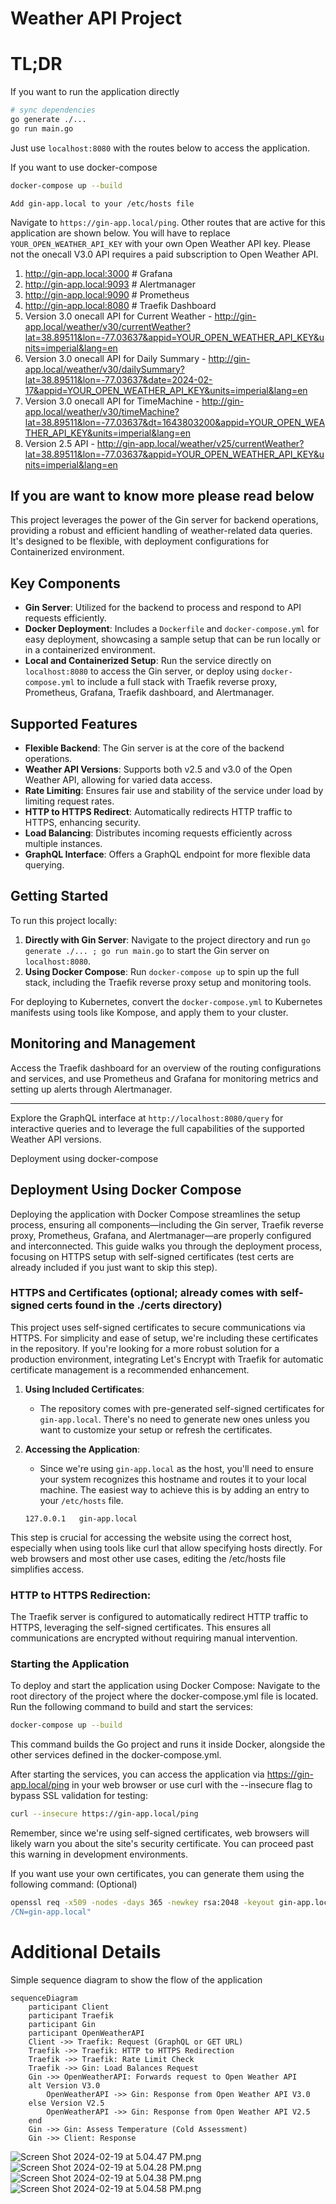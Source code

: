 # Weather API Project

# TL;DR

If you want to run the application directly

```bash
# sync dependencies
go generate ./...
go run main.go
```

Just use `localhost:8080` with the routes below to access the application.

If you want to use docker-compose

```bash
docker-compose up --build 
```

```plaintext
Add gin-app.local to your /etc/hosts file
```

Navigate to `https://gin-app.local/ping`. Other routes that are active for this application are shown below.
You will have to replace `YOUR_OPEN_WEATHER_API_KEY` with your own Open Weather API key. Please not the onecall V3.0 API
requires a paid subscription to Open Weather API.

1) http://gin-app.local:3000 # Grafana
2) http://gin-app.local:9093 # Alertmanager
3) http://gin-app.local:9090 # Prometheus
4) http://gin-app.local:8080 # Traefik Dashboard
5) Version 3.0 onecall API for Current
   Weather - http://gin-app.local/weather/v30/currentWeather?lat=38.89511&lon=-77.03637&appid=YOUR_OPEN_WEATHER_API_KEY&units=imperial&lang=en
6) Version 3.0 onecall API for Daily
   Summary - http://gin-app.local/weather/v30/dailySummary?lat=38.89511&lon=-77.03637&date=2024-02-17&appid=YOUR_OPEN_WEATHER_API_KEY&units=imperial&lang=en
7) Version 3.0 onecall API for
   TimeMachine - http://gin-app.local/weather/v30/timeMachine?lat=38.89511&lon=-77.03637&dt=1643803200&appid=YOUR_OPEN_WEATHER_API_KEY&units=imperial&lang=en
8) Version 2.5
   API - http://gin-app.local/weather/v25/currentWeather?lat=38.89511&lon=-77.03637&appid=YOUR_OPEN_WEATHER_API_KEY&units=imperial&lang=en

## If you are want to know more please read below

This project leverages the power of the Gin server for backend operations, providing a robust and efficient handling of
weather-related data queries. It's designed to be flexible, with deployment configurations for Containerized
environment.

## Key Components

- **Gin Server**: Utilized for the backend to process and respond to API requests efficiently.
- **Docker Deployment**: Includes a `Dockerfile` and `docker-compose.yml` for easy deployment, showcasing a sample setup
  that can be run locally or in a containerized environment.
- **Local and Containerized Setup**: Run the service directly on `localhost:8080` to access the Gin server, or deploy
  using `docker-compose.yml` to include a full stack with Traefik reverse proxy, Prometheus, Grafana, Traefik dashboard,
  and Alertmanager.

## Supported Features

- **Flexible Backend**: The Gin server is at the core of the backend operations.
- **Weather API Versions**: Supports both v2.5 and v3.0 of the Open Weather API, allowing for varied data access.
- **Rate Limiting**: Ensures fair use and stability of the service under load by limiting request rates.
- **HTTP to HTTPS Redirect**: Automatically redirects HTTP traffic to HTTPS, enhancing security.
- **Load Balancing**: Distributes incoming requests efficiently across multiple instances.
- **GraphQL Interface**: Offers a GraphQL endpoint for more flexible data querying.

## Getting Started

To run this project locally:

1. **Directly with Gin Server**: Navigate to the project directory and run `go generate ./... ; go run main.go` to start
   the Gin server
   on `localhost:8080`.
2. **Using Docker Compose**: Run `docker-compose up` to spin up the full stack, including the Traefik reverse proxy
   setup and monitoring tools.

For deploying to Kubernetes, convert the `docker-compose.yml` to Kubernetes manifests using tools like Kompose, and
apply them to your cluster.

## Monitoring and Management

Access the Traefik dashboard for an overview of the routing configurations and services, and use Prometheus and Grafana
for monitoring metrics and setting up alerts through Alertmanager.

---

Explore the GraphQL interface at `http://localhost:8080/query` for interactive queries and to leverage the full
capabilities of the supported Weather API versions.

Deployment using docker-compose

## Deployment Using Docker Compose

Deploying the application with Docker Compose streamlines the setup process, ensuring all components—including the Gin
server, Traefik reverse proxy, Prometheus, Grafana, and Alertmanager—are properly configured and interconnected. This
guide walks you through the deployment process, focusing on HTTPS setup with self-signed certificates (test certs are
already included if you just want to skip this step).

### HTTPS and Certificates (optional; already comes with self-signed certs found in the ./certs directory)

This project uses self-signed certificates to secure communications via HTTPS. For simplicity and ease of setup, we're
including these certificates in the repository. If you're looking for a more robust solution for a production
environment, integrating Let's Encrypt with Traefik for automatic certificate management is a recommended enhancement.

1. **Using Included Certificates**:
    - The repository comes with pre-generated self-signed certificates for `gin-app.local`. There's no need to generate
      new ones unless you want to customize your setup or refresh the certificates.

2. **Accessing the Application**:
    - Since we're using `gin-app.local` as the host, you'll need to ensure your system recognizes this hostname and
      routes it to your local machine. The easiest way to achieve this is by adding an entry to your `/etc/hosts` file.
   ```plaintext
   127.0.0.1   gin-app.local
   ```

This step is crucial for accessing the website using the correct host, especially when using tools like curl that allow
specifying hosts directly. For web browsers and most other use cases, editing the /etc/hosts file simplifies access.

### HTTP to HTTPS Redirection:

The Traefik server is configured to automatically redirect HTTP traffic to HTTPS, leveraging the self-signed
certificates. This ensures all communications are encrypted without requiring manual intervention.

### Starting the Application

To deploy and start the application using Docker Compose:
Navigate to the root directory of the project where the docker-compose.yml file is located.
Run the following command to build and start the services:

```bash
docker-compose up --build 
```

This command builds the Go project and runs it inside Docker, alongside the other services defined in the
docker-compose.yml.

After starting the services, you can access the application via https://gin-app.local/ping
in your web browser or use curl with the --insecure flag to bypass SSL validation for testing:

```bash
curl --insecure https://gin-app.local/ping
```

Remember, since we're using self-signed certificates, web browsers will likely warn you about the site's security
certificate. You can proceed past this warning in development environments.

If you want use your own certificates, you can generate them using the following command: (Optional)

```bash
openssl req -x509 -nodes -days 365 -newkey rsa:2048 -keyout gin-app.local.key -out gin-app.local.crt -subj "
/CN=gin-app.local"
```

# Additional Details

Simple sequence diagram to show the flow of the application

```mermaid
sequenceDiagram
    participant Client
    participant Traefik
    participant Gin
    participant OpenWeatherAPI
    Client ->> Traefik: Request (GraphQL or GET URL)
    Traefik ->> Traefik: HTTP to HTTPS Redirection
    Traefik ->> Traefik: Rate Limit Check
    Traefik ->> Gin: Load Balances Request
    Gin ->> OpenWeatherAPI: Forwards request to Open Weather API
    alt Version V3.0
        OpenWeatherAPI ->> Gin: Response from Open Weather API V3.0
    else Version V2.5
        OpenWeatherAPI ->> Gin: Response from Open Weather API V2.5
    end
    Gin ->> Gin: Assess Temperature (Cold Assessment)
    Gin ->> Client: Response

```
![Screen Shot 2024-02-19 at 5.04.47 PM.png](..%2F..%2FDesktop%2FScreen%20Shot%202024-02-19%20at%205.04.47%20PM.png)
![Screen Shot 2024-02-19 at 5.04.28 PM.png](..%2F..%2FDesktop%2FScreen%20Shot%202024-02-19%20at%205.04.28%20PM.png)
![Screen Shot 2024-02-19 at 5.04.38 PM.png](..%2F..%2FDesktop%2FScreen%20Shot%202024-02-19%20at%205.04.38%20PM.png)
![Screen Shot 2024-02-19 at 5.04.58 PM.png](..%2F..%2FDesktop%2FScreen%20Shot%202024-02-19%20at%205.04.58%20PM.png)